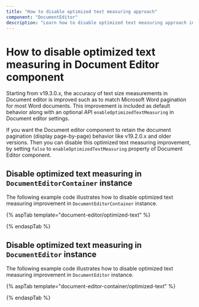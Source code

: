 ```yaml
---
title: "How to disable optimized text measuring approach"
component: "DocumentEditor"
description: "Learn how to disable optimized text measuring approach in Document Editor and retain the document pagination behavior like v19.2.0.x and older versions."
---
```


# How to disable optimized text measuring in Document Editor component

Starting from v19.3.0.x, the accuracy of text size measurements in Document editor is improved such as to match Microsoft Word pagination for most Word documents. This improvement is included as default behavior along with an optional API `enableOptimizedTextMeasuring` in Document editor settings.  

If you want the Document editor component to retain the document pagination (display page-by-page) behavior like v19.2.0.x and older versions. Then you can disable this optimized text measuring improvement, by setting `false` to `enableOptimizedTextMeasuring` property of Document Editor component.

## Disable optimized text measuring in `DocumentEditorContainer` instance

The following example code illustrates how to disable optimized text measuring improvement in `DocumentEditorContainer` instance.

{% aspTab template="document-editor/optimized-text" %}

{% endaspTab %}

## Disable optimized text measuring in `DocumentEditor` instance

The following example code illustrates how to disable optimized text measuring improvement in `DocumentEditor` instance.

{% aspTab template="document-editor-container/optimized-text" %}

{% endaspTab %}